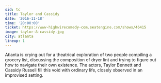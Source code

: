```yaml
---
sid: tc
title: Taylor and Cassidy
date: '2016-11-18'
time: '20:00:00'
ticket: https://www-highwirecomedy-com.seatengine.com/shows/46415
image: taylor-&-cassidy.jpg
city: atlanta
lineup: 1
---
```

Atlanta is crying out for a theatrical exploration of two people compiling a grocery list, discussing the composition of dryer lint and trying to figure out how to navigate their own existence. The actors, Taylor Bennett and Cassidy Russell fill this void with ordinary life, closely observed in an improvised setting.
